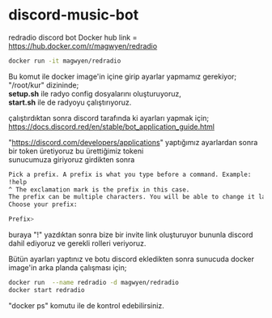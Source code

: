 # discord-music-bot
redradio discord bot
Docker hub link = https://hub.docker.com/r/magwyen/redradio
```bash
docker run -it magwyen/redradio
```
Bu komut ile docker image'in içine girip ayarlar yapmamız gerekiyor;<br>
"/root/kur" dizininde;<br>
 <b>setup.sh</b> ile radyo config dosyalarını oluşturuyoruz,<br>
 <b>start.sh</b> ile de radyoyu çalıştırıyoruz.<br>

çalıştırdıktan sonra discord tarafında ki ayarları yapmak için;<br>
https://docs.discord.red/en/stable/bot_application_guide.html <br>

"https://discord.com/developers/applications" yaptığımız ayarlardan sonra bir token üretiyoruz bu ürettiğimiz tokeni<br>
sunucumuza giriyoruz girdikten sonra
```bash
Pick a prefix. A prefix is what you type before a command. Example:
!help
^ The exclamation mark is the prefix in this case.
The prefix can be multiple characters. You will be able to change it later and add more of them.
Choose your prefix:

Prefix>
```
buraya "!" yazdıktan sonra bize bir invite link oluşturuyor bununla discord dahil ediyoruz ve gerekli rolleri veriyoruz.<br>

Bütün ayarları yaptınız ve botu discord ekledikten sonra sunucuda docker image'in arka planda çalışması için;<br>
```bash
docker run  --name redradio -d magwyen/redradio
docker start redradio
```
"docker ps" komutu ile de kontrol edebilirsiniz.
